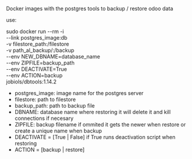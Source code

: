 Docker images with the postgres tools to backup / restore odoo data

use:

sudo docker run --rm -i \
    --link postgres_image:db \
    -v filestore_path:/filestore \
    -v path_al_backup/:/backup \
    --env NEW_DBNAME=database_name \
    --env ZIPFILE=backup_path \
    --env DEACTIVATE=True \
    --env ACTION=backup \
    jobiols/dbtools:1.14.2

- postgres_image: image name for the postgres server
- filestore: path to filestore
- backup_path: path to backup file
- DBNAME: database name where restoring it will delete it and kill connections if necesary
- ZIPFILE: backup filename if ommited it gets the newer when restore or create a unique name when backup
- DEACTIVATE = [True | False] if True runs deactivation script when restoring
- ACTION = [backup | restore]
